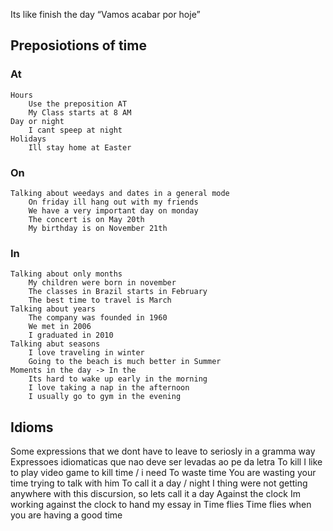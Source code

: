 Its like finish the day
“Vamos acabar por hoje”

## Preposiotions of time
### At
	Hours
		Use the preposition AT
		My Class starts at 8 AM
	Day or night
		I cant speep at night
	Holidays
		Ill stay home at Easter
### On
	Talking about weedays and dates in a general mode
		On friday ill hang out with my friends
		We have a very important day on monday
		The concert is on May 20th
		My birthday is on November 21th
### In
	Talking about only months
		My children were born in november
		The classes in Brazil starts in February
		The best time to travel is March
	Talking about years
		The company was founded in 1960
		We met in 2006
		I graduated in 2010
	Talking abut seasons
		I love traveling in winter
		Going to the beach is much better in Summer
	Moments in the day -> In the
		Its hard to wake up early in the morning
		I love taking a nap in the afternoon
		I usually go to gym in the evening
## Idioms
Some expressions that we dont have to leave to seriosly in a gramma way
Expressoes idiomaticas que nao deve ser levadas ao pe da letra
	To kill
		I like to play video game to kill time / i need
	To waste time
		You are wasting your time trying to talk with him
	To call it a day / night
		I thing were not  getting anywhere with this discursion, so lets call it a day
	Against the clock
		Im working against the clock to hand my essay in
	Time flies 
		Time flies when you are having a good time